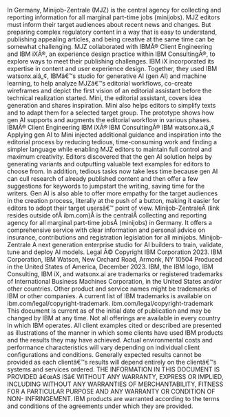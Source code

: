 ﻿In Germany, Minijob-Zentrale (MJZ) is the central agency for collecting and reporting information for all marginal part-time jobs (minijobs). MJZ editors must inform their target audiences about recent news and changes. But preparing complex regulatory content in a way that is easy to understand, publishing appealing articles, and being creative at the same time can be somewhat challenging. MJZ collaborated with IBMÂ® Client Engineering and IBM iXÂ®, an experience design practice within IBM ConsultingÂ®, to explore ways to meet their publishing challenges. IBM iX incorporated its expertise in content and user experience design. Together, they used IBM watsonx.aiâ„¢, IBMâ€™s studio for generative AI (gen AI) and machine learning, to help analyze MJZâ€™s editorial workflows, co-create wireframes and depict the first vision of an editorial assistant before the technical realization started. Mini, the editorial assistant, covers idea generation and shares inspiration. Mini also helps editors to simplify texts and to adapt them for a selected target group. The prototype shows how gen AI supports and augments the editorial workflow in various phases. IBMÂ® Client Engineering IBM iXÂ® IBM ConsultingÂ® IBM watsonx.aiâ„¢ Applying gen AI to Mini injected additional guidance and inspiration into the editorial process by reducing tedious, time-consuming work and finding a simpler language while enabling MJZ editors to maintain full control and maximum creativity. Editors discovered that the gen AI solution helps by generating variants and outputting valuable text examples for editors to choose from. In addition, tedious tasks now take less time because gen AI can cull research of already published content and then offer a few suggestions for keywords to jumpstart the writing, saving time for the writers. Gen AI is also able to offer more empathy for the target audiences in the creation process, literally at the push of a button, making it easier for editors to adopt their target usersâ€™ point of view. Minijob-ZentraleÂ (link resides outside ofÂ ibm.com)Â is the centralÂ collecting and reporting agency for all marginal part-time jobsÂ (minijobs) in Germany. It offers a comprehensive service with clear information and personal advice on insurance, contributions and registration legislation for all minijobs. Minijob-Zentrale A next generation enterprise studio for AI builders to train, validate, tune and deploy AI models. Legal Â© Copyright IBM Corporation 2023. IBM Corporation, IBM Watson, New Orchard Road, Armonk, NY 10504 Produced in the United States of America, December 2023. IBM, the IBM logo, IBM Consulting, IBM iX, and watsonx.ai are trademarks or registered trademarks of International Business Machines Corporation, in the United States and/or other countries. Other product and service names might be trademarks of IBM or other companies. A current list of IBM trademarks is available on ibm.com/legal/copyright-trademark. ibm.com/legal/copyright-trademark This document is current as of the initial date of publication and may be changed by IBM at any time. Not all offerings are available in every country in which IBM operates. All client examples cited or described are presented as illustrations of the manner in which some clients have used IBM products and the results they may have achieved. Actual environmental costs and performance characteristics will vary depending on individual client configurations and conditions. Generally expected results cannot be provided as each clientâ€™s results will depend entirely on the clientâ€™s systems and services ordered. THE INFORMATION IN THIS DOCUMENT IS PROVIDED â€œAS ISâ€ WITHOUT ANY WARRANTY, EXPRESS OR IMPLIED, INCLUDING WITHOUT ANY WARRANTIES OF MERCHANTABILITY, FITNESS FOR A PARTICULAR PURPOSE AND ANY WARRANTY OR CONDITION OF NON- INFRINGEMENT. IBM products are warranted according to the terms and conditions of the agreements under which they are provided.
